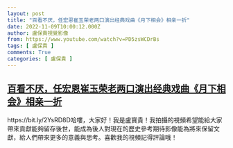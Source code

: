 ```yaml
---
layout: post
title: "百看不厌，任宏恩崔玉荣老两口演出经典戏曲《月下相会》相亲一折"
date: 2022-11-09T10:00:12.000Z
author: 盧保貴視覺影像
from: https://www.youtube.com/watch?v=PD5zsWCDrBs
tags: [ 盧保貴 ]
comments: True
categories: [ 盧保貴 ]
---
```

<!--1667988012000-->
[百看不厌，任宏恩崔玉荣老两口演出经典戏曲《月下相会》相亲一折](https://www.youtube.com/watch?v=PD5zsWCDrBs)
------

<div>
https://bit.ly/2YsRD8D哈嘍，大家好！我是盧寶貴！我拍攝的視頻希望能給大家帶來貢獻能夠留存後世，能成為後人對現在的歷史參考期待影像能為將來保留文獻，給人們帶來更多的意義與思考。喜歡我的視頻記得評論哦！
</div>
